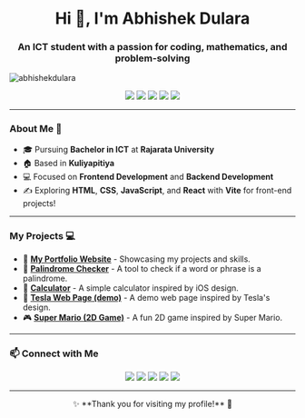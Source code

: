 <h1 align="center">Hi 👋, I'm Abhishek Dulara</h1>
<h3 align="center">An ICT student with a passion for coding, mathematics, and problem-solving</h3>

<p align="left"> <img src="https://komarev.com/ghpvc/?username=abhishekdulara&label=Profile%20views&color=0e75b6&style=flat" alt="abhishekdulara" /> </p>

<div align="center">
  <img src="https://img.shields.io/badge/-HTML-E34F26?logo=html5&logoColor=white&style=for-the-badge" />
  <img src="https://img.shields.io/badge/-CSS-1572B6?logo=css3&logoColor=white&style=for-the-badge" />
  <img src="https://img.shields.io/badge/-JavaScript-F7DF1E?logo=javascript&logoColor=black&style=for-the-badge" />
  <img src="https://img.shields.io/badge/-React-61DAFB?logo=react&logoColor=black&style=for-the-badge" />
  <img src="https://img.shields.io/badge/-PHP-777BB4?logo=php&logoColor=white&style=for-the-badge" />
</div>

---

### About Me 🚀

- 🎓 Pursuing **Bachelor in ICT** at **Rajarata University**
- 🏠 Based in **Kuliyapitiya**
- 💻 Focused on **Frontend Development** and **Backend Development**
- ✍️ Exploring **HTML**, **CSS**, **JavaScript**, and **React** with **Vite** for front-end projects!


---

### My Projects 💻

- 🎨 [**My Portfolio Website**](https://abhishek-dulara.github.io/xxx) - Showcasing my projects and skills.
- 🔄 [**Palindrome Checker**](https://abhishek-dulara.github.io/palindromchecker) - A tool to check if a word or phrase is a palindrome.
- 🧮 [**Calculator**](https://abhishek-dulara.github.io/Calculator-ios-/) - A simple calculator inspired by iOS design.
- 🚗 [**Tesla Web Page (demo)**](https://abhishek-dulara.github.io/tesla/) - A demo web page inspired by Tesla's design.
- 🎮 [**Super Mario (2D Game)**](https://abhishek-dulara.github.io/super_mario/) - A fun 2D game inspired by Super Mario.

----

### 📫 Connect with Me
<p align="center">
  <a href="https://www.facebook.com/dulara.abhishek.7"><img src="https://img.shields.io/badge/-Facebook-1877F2?logo=facebook&logoColor=white&style=for-the-badge" /></a>
  <a href="https://wa.me/+94768861019"><img src="https://img.shields.io/badge/-WhatsApp-25D366?logo=whatsapp&logoColor=white&style=for-the-badge" /></a>
  <a href="https://www.instagram.com/dulara_abhishek"><img src="https://img.shields.io/badge/-Instagram-E4405F?logo=instagram&logoColor=white&style=for-the-badge" /></a>
  <a href="https://www.linkedin.com/in/dulara-abhishek-405365137/?trk=public-profile-join-page"><img src="https://img.shields.io/badge/-LinkedIn-0A66C2?logo=linkedin&logoColor=white&style=for-the-badge" /></a>
  <a href="https://abhishek-dulara.github.io/xxx"><img src="https://img.shields.io/badge/-My%20Website-000000?logo=google-chrome&logoColor=white&style=for-the-badge" /></a>
</p>

---

<p align="center">✨ **Thank you for visiting my profile!** 🌟</p>
